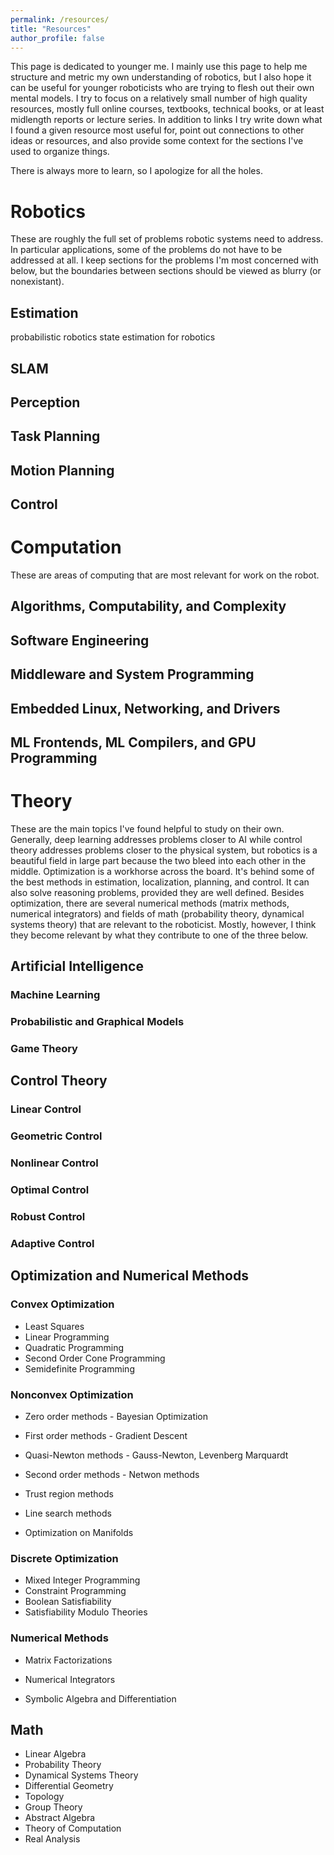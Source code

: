 ```yaml
---
permalink: /resources/
title: "Resources"
author_profile: false
---
```


This page is dedicated to younger me. I mainly use this page to help me structure and metric my own understanding of robotics, but I also hope it can be useful for younger roboticists who are trying to flesh out their own mental models. I try to focus on a relatively small number of high quality resources, mostly full online courses, textbooks, technical books, or at least midlength reports or lecture series. In addition to links I try write down what I found a given resource most useful for, point out connections to other ideas or resources, and also provide some context for the sections I've used to organize things. 

There is always more to learn, so I apologize for all the holes.

# Robotics
<!-- Image here -->
These are roughly the full set of problems robotic systems need to address. In particular applications, some of the problems do not have to be addressed at all. I keep sections for the problems I'm most concerned with below, but the boundaries between sections should be viewed as blurry (or nonexistant).

## Estimation

probabilistic robotics
state estimation for robotics

## SLAM

## Perception

## Task Planning

## Motion Planning

## Control

# Computation
<!-- Image here -->
These are areas of computing that are most relevant for work on the robot.

## Algorithms, Computability, and Complexity

## Software Engineering

## Middleware and System Programming

## Embedded Linux, Networking, and Drivers

## ML Frontends, ML Compilers, and GPU Programming

# Theory
<!-- Image here -->
These are the main topics I've found helpful to study on their own. Generally, deep learning addresses problems closer to AI while control theory addresses problems closer to the physical system, but robotics is a beautiful field in large part because the two bleed into each other in the middle. Optimization is a workhorse across the board. It's behind some of the best methods in estimation, localization, planning, and control. It can also solve reasoning problems, provided they are well defined. Besides optimization, there are several numerical methods (matrix methods, numerical integrators) and fields of math (probability theory, dynamical systems theory) that are relevant to the roboticist. Mostly, however, I think they become relevant by what they contribute to one of the three below.

## Artificial Intelligence

### Machine Learning

### Probabilistic and Graphical Models

### Game Theory

## Control Theory

### Linear Control

### Geometric Control

### Nonlinear Control

### Optimal Control

### Robust Control

### Adaptive Control

## Optimization and Numerical Methods

### Convex Optimization
- Least Squares
- Linear Programming
- Quadratic Programming
- Second Order Cone Programming
- Semidefinite Programming

### Nonconvex Optimization
- Zero order methods - Bayesian Optimization
- First order methods - Gradient Descent
- Quasi-Newton methods - Gauss-Newton, Levenberg Marquardt
- Second order methods - Netwon methods
- Trust region methods
- Line search methods

- Optimization on Manifolds

### Discrete Optimization
- Mixed Integer Programming
- Constraint Programming
- Boolean Satisfiability
- Satisfiability Modulo Theories

### Numerical Methods
- Matrix Factorizations
- Numerical Integrators

- Symbolic Algebra and Differentiation

## Math
- Linear Algebra
- Probability Theory
- Dynamical Systems Theory
- Differential Geometry
- Topology
- Group Theory
- Abstract Algebra
- Theory of Computation
- Real Analysis